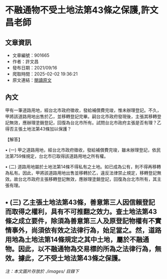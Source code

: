 # 不融通物不受土地法第43條之保護,許文昌老師

## 文章資訊
- 文章編號：901665
- 作者：許文昌
- 發布日期：2021/09/16
- 爬取時間：2025-02-02 19:36:21
- 原文連結：[閱讀原文](https://real-estate.get.com.tw/Columns/detail.aspx?no=901665)

## 內文
甲有一筆道路用地，經台北市政府徵收，發給補償費完竣，惟未辦理登記。不久，甲將該道路用地出售於乙，並移轉登記完畢。嗣台北市政府發現後，主張其移轉登記無效，應辦理塗銷登記，回復為台北市所有。試問台北市政府主張是否有理？乙得否主張土地法第43條加以保護？

【解答】

• (一) 甲之道路用地，經台北市政府徵收，發給補償費完竣，雖未辦理登記，依民法第759條規定，台北市已取得該道路用地之所有權。

• (二) 道路用地屬於土地法第14條不得私有之土地。如已成為公有，則不得再移轉為私有。因此，甲將該道路用地出售並移轉於乙，違反法律禁止規定，移轉登記無效。故台北市政府主張移轉登記無效，應辦理塗銷登記，回復為台北市所有，其主張有理。

• (三) 乙主張土地法第43條，善意第三人因信賴登記而取得之權利，具有不可推翻之效力。查土地法第43條之成立要件，除須為善意第三人及原登記物權有不實情事外，尚須依有效之法律行為，始足當之。然，道路用地為土地法第14條規定之其中土地，屬於不融通物。因此，以不融通物為交易標的所為之法律行為，無效。據此，乙不受土地法第43條之保護。
---
*注：本文圖片存放於 ./images/ 目錄下*
